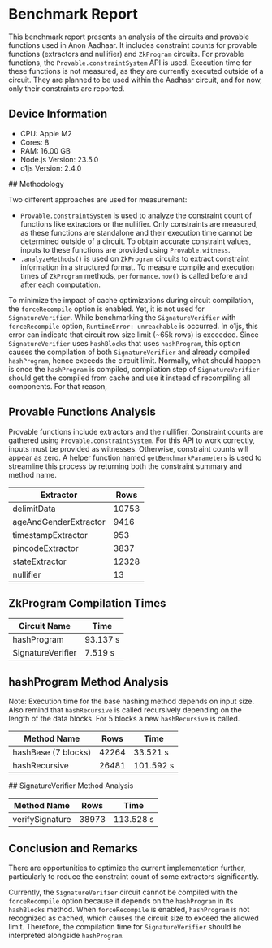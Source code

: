 # Benchmark Report

This benchmark report presents an analysis of the circuits and provable functions used in Anon Aadhaar. It includes constraint counts for provable functions (extractors and nullifier) and `ZkProgram` circuits. For provable functions, the `Provable.constraintSystem` API is used. Execution time for these functions is not measured, as they are currently executed outside of a circuit. They are planned to be used within the Aadhaar circuit, and for now, only their constraints are reported.

## Device Information

- CPU: Apple M2
- Cores: 8
- RAM: 16.00 GB
- Node.js Version: 23.5.0
- o1js Version: 2.4.0

## Methodology

Two different approaches are used for measurement:
- `Provable.constraintSystem` is used to analyze the constraint count of functions like extractors or the nullifier. Only constraints are measured, as these functions are standalone and their execution time cannot be determined outside of a circuit. To obtain accurate constraint values, inputs to these functions are provided using `Provable.witness`.
- `.analyzeMethods()` is used on `ZkProgram` circuits to extract constraint information in a structured format. To measure compile and execution times of `ZkProgram` methods, `performance.now()` is called before and after each computation.


To minimize the impact of cache optimizations during circuit compilation, the `forceRecompile` option is enabled. Yet, it is not used for `SignatureVerifier`. While benchmarking the `SignatureVerifier` with `forceRecompile` option, `RuntimeError: unreachable` is occurred. In o1js, this error can indicate that circuit row size limit (~65k rows) is exceeded. Since `SignatureVerifier` uses `hashBlocks` that uses `hashProgram`, this option causes the compilation of both `SignatureVerifier` and already compiled `hashProgram`, hence exceeds the circuit limit. Normally, what should happen is once the `hashProgram` is compiled, compilation step of `SignatureVerifier` should get the compiled from cache and use it instead of recompiling all components. For that reason, 


## Provable Functions Analysis

Provable functions include extractors and the nullifier. Constraint counts are gathered using `Provable.constraintSystem`. For this API to work correctly, inputs must be provided as witnesses. Otherwise, constraint counts will appear as zero. A helper function named `getBenchmarkParameters` is used to streamline this process by returning both the constraint summary and method name.

| Extractor             | Rows   |
| --------------------- | ------ |
| delimitData           | 10753 |
| ageAndGenderExtractor | 9416  |
| timestampExtractor    | 953    |
| pincodeExtractor      | 3837   |
| stateExtractor        | 12328  |
| nullifier             | 13    |

## ZkProgram Compilation Times

| Circuit Name      | Time     |
| ----------------- | -------- |
| hashProgram       | 93.137 s |
| SignatureVerifier | 7.519 s  |

## hashProgram Method Analysis

Note: Execution time for the base hashing method depends on input size. Also remind that `hashRecursive` is called recursively depending on the length of the data blocks. For 5 blocks a new `hashRecursive` is called.

| Method Name         | Rows  | Time     |
| ------------------- |-------|----------|
| hashBase (7 blocks) | 42264 | 33.521 s |
| hashRecursive       | 26481 | 101.592 s |

## SignatureVerifier Method Analysis

| Method Name     | Rows  | Time     |
| --------------- | ----- | -------- |
| verifySignature | 38973 | 113.528 s |

## Conclusion and Remarks

There are opportunities to optimize the current implementation further, particularly to reduce the constraint count of some extractors significantly.

Currently, the `SignatureVerifier` circuit cannot be compiled with the `forceRecompile` option because it depends on the `hashProgram` in its `hashBlocks` method. When `forceRecompile` is enabled, `hashProgram` is not recognized as cached, which causes the circuit size to exceed the allowed limit. Therefore, the compilation time for `SignatureVerifier` should be interpreted alongside `hashProgram`.